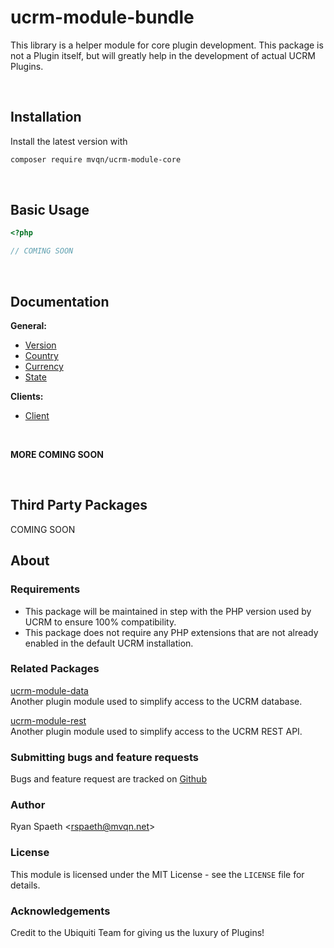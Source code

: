 # ucrm-module-bundle
This library is a helper module for core plugin development.
This package is not a Plugin itself, but will greatly help in the development of actual UCRM Plugins. 

&nbsp;
## Installation
Install the latest version with
```bash
composer require mvqn/ucrm-module-core
```

&nbsp;
## Basic Usage
```php
<?php

// COMING SOON
```

&nbsp;
## Documentation

**General:**
- [Version](docs/UCRM/REST/Endpoints/Examples/Version.md)
- [Country](docs/UCRM/REST/Endpoints/Examples/Country.md)
- [Currency](docs/UCRM/REST/Endpoints/Examples/Currency.md)
- [State](docs/UCRM/REST/Endpoints/Examples/State.md)

**Clients:**
- [Client](docs/UCRM/REST/Endpoints/Examples/Client.md)

&nbsp;

**MORE COMING SOON**




&nbsp;
## Third Party Packages
COMING SOON

## About

### Requirements
- This package will be maintained in step with the PHP version used by UCRM to ensure 100% compatibility.
- This package does not require any PHP extensions that are not already enabled in the default UCRM installation.

### Related Packages
[ucrm-module-data](https://github.com/mvqn/ucrm-module-data)\
Another plugin module used to simplify access to the UCRM database.

[ucrm-module-rest](https://github.com/mvqn/ucrm-module-rest)\
Another plugin module used to simplify access to the UCRM REST API.

### Submitting bugs and feature requests
Bugs and feature request are tracked on [Github](https://github.com/mvqn/ucrm-module-core/issues)

### Author
Ryan Spaeth <[rspaeth@mvqn.net](mailto:rspaeth@mvqn.net)>

### License
This module is licensed under the MIT License - see the `LICENSE` file for details.

### Acknowledgements
Credit to the Ubiquiti Team for giving us the luxury of Plugins!